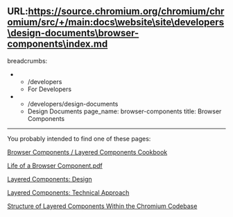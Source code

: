 URL:https://source.chromium.org/chromium/chromium/src/+/main:docs\website\site\developers\design-documents\browser-components\index.md
---
breadcrumbs:
- - /developers
  - For Developers
- - /developers/design-documents
  - Design Documents
page_name: browser-components
title: Browser Components
---

You probably intended to find one of these pages:

[Browser Components / Layered Components
Cookbook](/developers/design-documents/cookbook)

[Life of a Browser
Component.pdf](/developers/design-documents/cookbook/Life%20of%20a%20Browser%20Component.pdf)

[Layered Components:
Design](/developers/design-documents/layered-components-design)

[Layered Components: Technical
Approach](/developers/design-documents/layered-components-technical-approach)

[Structure of Layered Components Within the Chromium
Codebase](/developers/design-documents/structure-of-layered-components-within-the-chromium-codebase)
